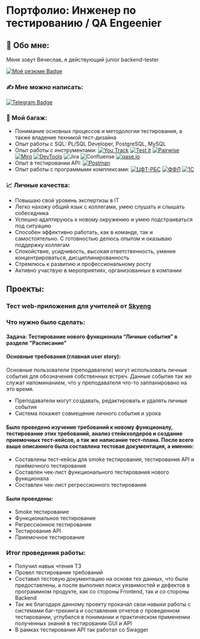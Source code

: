 <h1>Портфолио: Инженер по тестированию / QA Engeenier</h1>
<h2>😤 Обо мне: </h2>
<p>Меня зовут Вячеслав, я действующий junior backend-tester</p>
<div id="badges">
      <a href="https://docs.google.com/document/d/1GyKiG9DB5hkkrAKnSqlW1aATPxJYzBzomHFpQxW47gA/edit?usp=sharing">
        <img src="https://img.shields.io/badge/Моё резюме-black?style=for-the-badge&logo=Моё резюме&logoColor=white" alt="Моё резюме Badge"/>
      </a>
</div> 
<h3>✍️ Мне можно написать:</h3>
  <a href="https://t.me/mast37">
    <img src="https://img.shields.io/badge/Telegram-black?style=for-the-badge&logo=telegram&logoColor=white" alt="Telegram Badge"/>
  </a>
</div> </ol>
<h3>🛄 Мой багаж: </h3>
<ul>
  <li>Понимание основных процессов и методологии тестирования, а также владение техникой тест-дизайна</li>
  <li>Опыт работы с SQL: PL/SQL Developer, PostgreSQL, MySQL</li>
  <li>Опыт работы с инструментами: 
        <a href="jetbrains.com%E2%80%BAyoutrack/"><img src="https://img.shields.io/badge/You_Track-black" alt="You Track"></a> 
        <a href="https://testit.software"><img src="https://img.shields.io/badge/Test_it-black" alt="Test it"></a> 
        <a href="https://pairwise.teremokgames.com/?ysclid=lfb9xx13hk634117435"><img src="https://img.shields.io/badge/Pairwise-black" alt="Pairwise"></a> 
        <a href="https://miro.com"><img src="https://img.shields.io/badge/Miro-black" alt="Miro"></a> 
        <a href="https://developer.chrome.com/docs/devtools/"><img src="https://img.shields.io/badge/DevTools-black" alt="DevTools"></a> 
        <img src="https://img.shields.io/badge/Jira-black" alt="Jira"> 
        <img src="https://img.shields.io/badge/Confluense-black" alt="Confluense">
        <a href="https://app.qase.io"><img src="https://img.shields.io/badge/qase.io-black" alt="qase.io"></a> 
  </li>
  <li>Опыт в тестировании API: <a href="https://www.postman.com"><img src="https://img.shields.io/badge/Postman-black" alt="Postman"></a></li>
  <li>Опыт работы с программыми комплексами: 
        <a href="https://www.cft.ru"><img src="https://img.shields.io/badge/%D0%A6%D0%A4%D0%A2--%D0%A0%D0%91%D0%A1-black" alt="ЦФТ-РБС"></a>
        <a href="https://rocketscien.se/case_sovkom1"><img src="https://img.shields.io/badge/%D0%A4%D0%A4%D0%9B-black" alt="ФФЛ"></a>
        <a href="https://v8.1c.ru"><img src="https://img.shields.io/badge/1%D0%A1-black" alt="1С"></a>
  </li>
</ul>
<h3>📈 Личные качества: </h3>
<ul>
  <li>Повышаю свой уровень экспертизы в IT</li> 
  <li>Легко нахожу общий язык с коллегами, умею слушать и слышать собеседника</li>
  <li>Успешно адаптируюсь к новому окружению и умею подстраиваться под ситуацию</li>
  <li>Способен эффективно работать, как в команде, так и самостоятельно. С готовностью делюсь опытом и оказываю поддержку коллегам</li>
  <li>Спокойствие, усидчивость, высокая ответственность, умение концентрироваться, дисциплинированность</li>
  <li>Стремлюсь к развитию и профессиональному росту</li>
  <li>Активно участвую в мероприятиях, организованных в компании</li>
</ul>
<h2>Проекты:</h2>
<h3>Тест web-приложения для учителей от <a href="https://study.skyeng.ru/">Skyeng</a></h3>
<h3>Что нужно было сделать:</h3>
<h4>Задача: Тестирование нового функционала “Личные события” в разделе "Расписание"</h4>
<h4>Основные требования (главная user story):</h4> 
<p>Основные пользователи (преподаватели) могут использовать личные события для обозначения собственных встреч. 
Данные события так же служат напоминанием, что у преподавателя что-то запланировано на это время.</p>
<ul>
  <li>Преподаватели могут создавать, редактировать и удалять личные события</li>
  <li>Система покажет совмещение личного события и урока</li>
</ul>
<h4>Было проведено изучение требований к новому функционалу, тестирование этих требований, анализ стейкхолдеров и создание приемочных тест-кейсов, а так же написание тест-плана. 
После всего выше описанного была составлена тестовая документация, а именно:</h4>
<ul>
  <li>Составлены тест-кейсы для smoke тестирования, тестирования API и приёмочного тестирования</li>
  <li>Составлен чек-лист функционального тестирования нового функционала</li>
  <li>Составлен чек-лист регрессионного тестирования</li>
</ul>
<h4>Были проведены:</h4>
<ul>
  <li>Smoke тестирование</li>
  <li>Функциональное тестирование</li>
  <li>Регрессионное тестирование</li>
  <li>Тестирование API</li>
  <li>Приемочное тестирование</li>
</ul>
<h3>Итог проведения работы:</h3>
<ul>
  <li>Получил навык чтения ТЗ</li> 
  <li>Провел тестирование требований</li>
  <li>Составил тестовую документацию на основе тех данных, что были предоставлены, а после выполнял поиск уязвимостей и дефектов в программном продукте, как со стороны Frontend, так и со стороны Backend</li> 
  <li>Так же благодаря данному проекту прокачал свои навыки работы с системами баг-трекинга и составления отчетов о проведенном тестировании, углубился в понимании и практическом применении полученных знаний в тестировании GUI и API</li>
  <li>В рамках тестирования API так работал со Swagger</li>
</ul>
